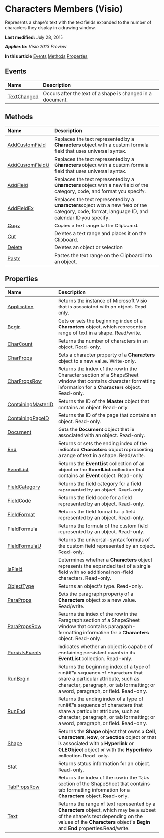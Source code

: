 
# Characters Members (Visio)
Represents a shape's text with the text fields expanded to the number of characters they display in a drawing window.

 **Last modified:** July 28, 2015

 _**Applies to:** Visio 2013 Preview_

 **In this article**
 [Events](#sectionSection0)
 [Methods](#sectionSection1)
 [Properties](#sectionSection2)



## Events
<a name="sectionSection0"> </a>



|**Name**|**Description**|
|:-----|:-----|
| [TextChanged](2387884e-366e-4276-c250-0879fee4cd66.md)|Occurs after the text of a shape is changed in a document.|

## Methods
<a name="sectionSection1"> </a>



|**Name**|**Description**|
|:-----|:-----|
| [AddCustomField](26f3c1b9-36a0-602d-acb2-0a4fcdb7b630.md)|Replaces the text represented by a  **Characters** object with a custom formula field that uses universal syntax.|
| [AddCustomFieldU](f1a5bc23-981d-0be7-92f3-d2ba640751a2.md)|Replaces the text represented by a  **Characters** object with a custom formula field that uses universal syntax.|
| [AddField](1b00cad3-d97a-4bdc-1f8e-cee39d9c836f.md)|Replaces the text represented by a  **Characters** object with a new field of the category, code, and format you specify.|
| [AddFieldEx](14f56159-ed60-e1cf-1c04-b789672b51ec.md)|Replaces the text represented by a  **Characters**object with a new field of the category, code, format, language ID, and calendar ID you specify.|
| [Copy](afa21cde-4f1e-cdec-149c-8be7aa88935e.md)|Copies a text range to the Clipboard.|
| [Cut](08c1e155-335c-0d90-2efa-d079ec14b180.md)|Deletes a text range and places it on the Clipboard.|
| [Delete](b06a2ca3-e0ab-4185-3b46-85fff2dd4cc4.md)|Deletes an object or selection.|
| [Paste](e0615a79-b211-643c-15cf-5c6ad8a3cc63.md)|Pastes the text range on the Clipboard into an object.|

## Properties
<a name="sectionSection2"> </a>



|**Name**|**Description**|
|:-----|:-----|
| [Application](88c55936-8dbc-b009-7755-5f5e66484489.md)|Returns the instance of Microsoft Visio that is associated with an object. Read-only.|
| [Begin](885adb4d-aca8-b275-806b-34c76a14e7a7.md)|Gets or sets the beginning index of a  **Characters** object, which represents a range of text in a shape. Read/write.|
| [CharCount](99e780df-b9ee-1083-6efe-cd3e766aa659.md)|Returns the number of characters in an object. Read-only.|
| [CharProps](7c05633d-9e99-cee3-0d24-bff6d191ef24.md)|Sets a character property of a  **Characters** object to a new value. Write-only.|
| [CharPropsRow](55ea568a-7dfc-faed-e4c2-23fa76aac16d.md)|Returns the index of the row in the Character section of a ShapeSheet window that contains character formatting information for a  **Characters** object. Read-only.|
| [ContainingMasterID](50ed7758-208e-15f0-14ac-801db910dabd.md)|Returns the ID of the  **Master** object that contains an object. Read-only.|
| [ContainingPageID](095cd4fc-1aa1-338a-eb9a-dedb63c2c1ad.md)|Returns the ID of the page that contains an object. Read-only.|
| [Document](d685ab44-5db4-65d8-300a-ad40959acdb7.md)|Gets the  **Document** object that is associated with an object. Read-only.|
| [End](61b8fdb4-e00e-b7a5-2f0b-42d46684c626.md)|Returns or sets the ending index of the indicated  **Characters** object representing a range of text in a shape. Read/write.|
| [EventList](620a254a-9a8d-da0a-1274-305064afdb1c.md)|Returns the  **EventList** collection of an object or the **EventList** collection that contains an **Event** object. Read-only.|
| [FieldCategory](b9c1ecca-ae27-83b8-862d-e8677f8c4c9a.md)|Returns the field category for a field represented by an object. Read-only.|
| [FieldCode](901e6617-2e4b-6f99-f886-e3c7348a306d.md)|Returns the field code for a field represented by an object. Read-only.|
| [FieldFormat](298ee3a7-a81e-c10d-e978-ce28ca9408be.md)|Returns the field format for a field represented by an object. Read-only.|
| [FieldFormula](3bdbf64c-b853-b5bb-6b4f-323d979d3e7e.md)|Returns the formula of the custom field represented by an object. Read-only.|
| [FieldFormulaU](83a6f079-bd1a-7512-61f1-0b9fa7c83964.md)|Returns the universal-syntax formula of the custom field represented by an object. Read-only.|
| [IsField](329441aa-61ce-177f-061e-a47624a622d2.md)|Determines whether a  **Characters** object represents the expanded text of a single field with no additional non-field characters. Read-only.|
| [ObjectType](31ffa78e-3232-028b-91a8-636010c9c5b2.md)|Returns an object's type. Read-only.|
| [ParaProps](8f71a7ba-3a9e-01b4-1bbe-040fd441a284.md)|Sets the paragraph property of a  **Characters** object to a new value. Read/write.|
| [ParaPropsRow](2f87d080-b8a7-d6df-356f-a7cb43453807.md)|Returns the index of the row in the Paragraph section of a ShapeSheet window that contains paragraph-formatting information for a  **Characters** object. Read-only.|
| [PersistsEvents](3cff9c46-6558-322e-8040-7b24218d94a3.md)|Indicates whether an object is capable of containing persistent events in its  **EventList** collection. Read-only.|
| [RunBegin](6397f797-c481-e2f0-ec38-61a799762552.md)|Returns the beginning index of a type of runâ€”a sequence of characters that share a particular attribute, such as character, paragraph, or tab formatting; or a word, paragraph, or field. Read-only.|
| [RunEnd](4c9d0f81-8b6d-d5c3-98a1-1d0b39f8193a.md)|Returns the ending index of a type of runâ€”a sequence of characters that share a particular attribute, such as character, paragraph, or tab formatting; or a word, paragraph, or field. Read-only.|
| [Shape](24565a24-3b95-2a89-1903-ae1759d3d8e2.md)|Returns the  **Shape** object that owns a **Cell**,  **Characters**,  **Row**, or  **Section** object or that is associated with a **Hyperlink** or **OLEObject** object or with the **Hyperlinks** collection. Read-only.|
| [Stat](384bd298-e3c4-fed3-d5a0-77f0aa69410a.md)|Returns status information for an object. Read-only.|
| [TabPropsRow](83002645-df6c-5565-b62a-983960a8a8a3.md)|Returns the index of the row in the Tabs section of the ShapeSheet that contains tab formatting information for a  **Characters** object. Read-only.|
| [Text](ebfa0548-4150-f6a6-8362-8bd3c2c36f93.md)|Returns the range of text represented by a  **Characters** object, which may be a subset of the shape's text depending on the values of the **Characters** object's **Begin** and **End** properties.Read/write.|
